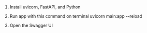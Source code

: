 1. Install uvicorn, FastAPI, and Python

2. Run app with this command on terminal
uvicorn main:app --reload

3. Open the Swagger UI